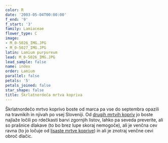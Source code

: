 ```yaml
---
color: R
date: '2003-05-04T00:00:00'
f_end: '9'
f_start: '3'
family: Lamiaceae
flower_type: C
image:
- M_0-5026_IMG.JPG
- M_0-5027_IMG.JPG
latin: Lamium purpureum
lead: M_0-5026_IMG.JPG
lead_sample: false
name: index
order: Lamium
parallel: false
petals: '5'
petals_joined: false
star_shape: false
title: Škrlatnordeča mrtva kopriva
---
```

Škrlatnordečo mrtvo koprivo boste od marca pa vse do septembra opazili na travnikih in njivah po vsej Sloveniji. Od [drugih mrtvih kopriv](../l_lamium.htm) jo boste najlaže ločili po rdečkasti barvi zgornjih listov, lahko pa seveda preverite, ali so prašnice dlakave (to bo brez lupe skoraj nemogoče), ali je venčna cev ravna (to jo ločuje od [lisaste mrtve koprive](../LamiumMaculatum(LisastaMrtvaKopriva)/si_LamiumMaculatum(LisastaMrtvaKopriva).asp)) in ali je znotraj venčne cevi obroč dlačic.
